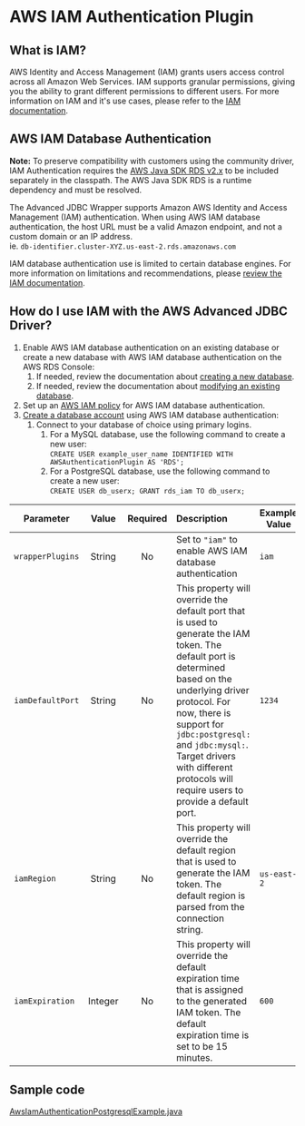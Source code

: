 # AWS IAM Authentication Plugin

## What is IAM?
AWS Identity and Access Management (IAM) grants users access control across all Amazon Web Services. IAM supports granular permissions, giving you the ability to grant different permissions to different users. For more information on IAM and it's use cases, please refer to the [IAM documentation](https://docs.aws.amazon.com/IAM/latest/UserGuide/introduction.html).

## AWS IAM Database Authentication
**Note:** To preserve compatibility with customers using the community driver, IAM Authentication requires the [AWS Java SDK RDS v2.x](https://mvnrepository.com/artifact/software.amazon.awssdk/rds) to be included separately in the classpath. The AWS Java SDK RDS is a runtime dependency and must be resolved.

The Advanced JDBC Wrapper supports Amazon AWS Identity and Access Management (IAM) authentication. When using AWS IAM database authentication, the host URL must be a valid Amazon endpoint, and not a custom domain or an IP address.
<br>ie. `db-identifier.cluster-XYZ.us-east-2.rds.amazonaws.com`

IAM database authentication use is limited to certain database engines. For more information on limitations and recommendations, please [review the IAM documentation](https://docs.aws.amazon.com/AmazonRDS/latest/UserGuide/UsingWithRDS.IAMDBAuth.html).

## How do I use IAM with the AWS Advanced JDBC Driver?
1. Enable AWS IAM database authentication on an existing database or create a new database with AWS IAM database authentication on the AWS RDS Console:
    1. If needed, review the documentation about [creating a new database](https://docs.aws.amazon.com/AmazonRDS/latest/UserGuide/USER_CreateDBInstance.html).
    2. If needed, review the documentation about [modifying an existing database](https://docs.aws.amazon.com/AmazonRDS/latest/UserGuide/Overview.DBInstance.Modifying.html).
2. Set up an [AWS IAM policy](https://docs.aws.amazon.com/AmazonRDS/latest/UserGuide/UsingWithRDS.IAMDBAuth.IAMPolicy.html) for AWS IAM database authentication.
3. [Create a database account](https://docs.aws.amazon.com/AmazonRDS/latest/UserGuide/UsingWithRDS.IAMDBAuth.DBAccounts.html) using AWS IAM database authentication:
    1. Connect to your database of choice using primary logins.
        1. For a MySQL database, use the following command to create a new user:<br>
           `CREATE USER example_user_name IDENTIFIED WITH AWSAuthenticationPlugin AS 'RDS';`
        2. For a PostgreSQL database, use the following command to create a new user:<br>
           `CREATE USER db_userx;
           GRANT rds_iam TO db_userx;`


| Parameter                                 |  Value  | Required | Description                                                                                                                                                                                                                                                                                                            | Example Value |
|-------------------------------------------|:-------:|:--------:|:-----------------------------------------------------------------------------------------------------------------------------------------------------------------------------------------------------------------------------------------------------------------------------------------------------------------------|---------------|
| `wrapperPlugins`                          | String  |    No    | Set to `"iam"` to enable AWS IAM database authentication                                                                                                                                                                                                                                                               | `iam`         |
| `iamDefaultPort`                          | String  |    No    | This property will override the default port that is used to generate the IAM token. The default port is determined based on the underlying driver protocol. For now, there is support for `jdbc:postgresql:` and `jdbc:mysql:`. Target drivers with different protocols will require users to provide a default port. | `1234`        |
| `iamRegion`                               | String  |    No    | This property will override the default region that is used to generate the IAM token. The default region is parsed from the connection string.                                                                                                                                                                        | `us-east-2`   |
| `iamExpiration`                           | Integer |    No    | This property will override the default expiration time that is assigned to the generated IAM token. The default expiration time is set to be 15 minutes.                                                                                                                                                              | `600`         |


## Sample code
[AwsIamAuthenticationPostgresqlExample.java](../../../examples/AWSDriverExample/src/main/java/software/amazon/AwsIamAuthenticationPostgresqlExample.java)
